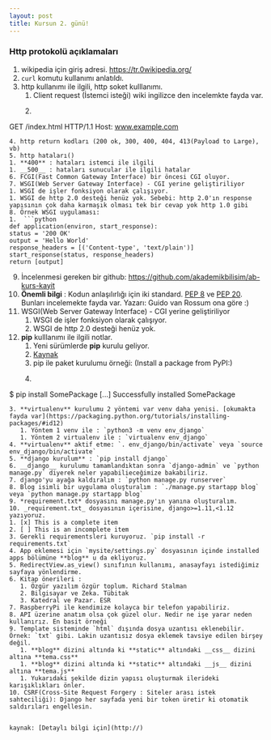 ```yaml
---
layout: post
title: Kursun 2. günü!
---
```


### Http protokolü açıklamaları

1. wikipedia için giriş adresi. https://tr.0wikipedia.org/
2. `curl` komutu kullanımı anlatıldı.
3. http kullanımı ile ilgili, http soket kulllanımı.
   1. Client request (İstemci isteği) wiki ingilizce den incelemkte fayda var.
   1. ```
GET /index.html HTTP/1.1
Host: www.example.com
   ```
4. http return kodları (200 ok, 300, 400, 404, 413(Payload to Large), vb)
5. http hataları()
   1. **400** : hataları istemci ile ilgili
   1. __500__ : hataları sunucular ile ilgili hatalar
6. FCGI(Fast Common Gateway Interface) bir öncesi CGI oluyor.
7. WSGI(Web Server Gateway Interface) - CGI yerine geliştiriliyor
   1. WSGI de işler fonksiyon olarak çalışıyor.
   1. WSGI de http 2.0 desteği henüz yok. Sebebi: http 2.0'ın response yapısının çok daha karmaşık olması tek bir cevap yok http 1.0 gibi
8. Örnek WSGI uygulaması:
   1.  ```python
def application(environ, start_response):
  status = '200 OK'
  output = 'Hello World'
  response_headers = [('Content-type', 'text/plain')]
  start_response(status, response_headers)
  return [output]
```
9. İncelenmesi gereken bir github: https://github.com/akademikbilisim/ab-kurs-kayit
10. **Önemli bilgi** : Kodun anlaşılırlığı için iki standard.
[PEP 8](https://www.python.org/dev/peps/pep-0008/) ve [PEP 20](https://www.python.org/dev/peps/pep-0020/). Bunları incelemekte fayda var. Yazarı: Guido van Rossum ona göre :)
1. WSGI(Web Server Gateway Interface) - CGI yerine geliştiriliyor
   1. WSGI de işler fonksiyon olarak çalışıyor.
   1. WSGI de http 2.0 desteği henüz yok.
2. **pip** kulllanımı ile ilgili notlar.
   1. Yeni sürümlerde __pip__ kurulu geliyor.
   1. [Kaynak](https://pip.pypa.io/en/stable/)
   1. pip ile paket kurulumu örneği: (Install a package from PyPI:)
   1. ```python
$ pip install SomePackage
[...]
Successfully installed SomePackage
```
3. **virtualenv** kurulumu 2 yöntemi var venv daha yenisi. [okumakta fayda var](https://packaging.python.org/tutorials/installing-packages/#id12)
   1. Yöntem 1 venv ile : `python3 -m venv env_django`
   1. Yöntem 2 virtualenv ile : `virtualenv env_django`
4. **virtualenv** aktif etme: `. env_django/bin/activate` veya `source env_django/bin/activate`
5. **django kurulum** : `pip install django`
6. __django__ kurulumu tamamlandıktan sonra `django-admin` ve `python manage.py` diyerek neler yapabilieceğimize bakabiliriz.
7. django'yu ayağa kaldıralım : `python manage.py runserver`
8. Blog isimli bir uygulama oluşturalım : `./manage.py startapp blog`  veya `python manage.py startapp blog`
9. *requirement.txt* dosyasını manage.py'ın yanına oluşturalım.
10. _requirement.txt_ dosyasının içerisine, django>=1.11,<1.12 yazıyoruz.
1. [x] This is a complete item
2. [ ] This is an incomplete item
3. Gerekli requirementsleri kuruyoruz. `pip install -r requirements.txt`
4. App eklemesi için `mysite/settings.py` dosyasının içinde installed apps bölümüne **blog** u da ekliyoruz.
5. RedirectView.as_view() sınıfının kullanımı, anasayfayı istediğimiz sayfaya yönlendirme.
6. Kitap önerileri :
   1. Özgür yazılım özgür toplum. Richard Stalman
   2. Bilgisayar ve Zeka. Tübitak
   3. Katedral ve Pazar. ESR
7. RaspberryPi ile kendimize kolayca bir telefon yapabiliriz.
8. API üzerine anatım olsa çok güzel olur. Nedir ne işe yarar neden kullanırız. En basit örneği
9. Template sisteminde `html` dışında dosya uzantısı eklenebilir. Örnek: `txt` gibi. Lakin uzantısız dosya eklemek tavsiye edilen birşey değil.
   1. **blog** dizini altında ki **static** altındaki __css__ dizini altına **tema.css**
   1. **blog** dizini altında ki **static** altındaki __js__ dizini altına **tema.js**
   1. Yukarıdaki şekilde dizin yapısı oluşturmak ilerideki karışıklıkları önler.
10. CSRF(Cross-Site Request Forgery : Siteler arası istek sahteciliği): Django her sayfada yeni bir token üretir ki otomatik saldırıları engellesin.


kaynak: [Detaylı bilgi için](http://)
